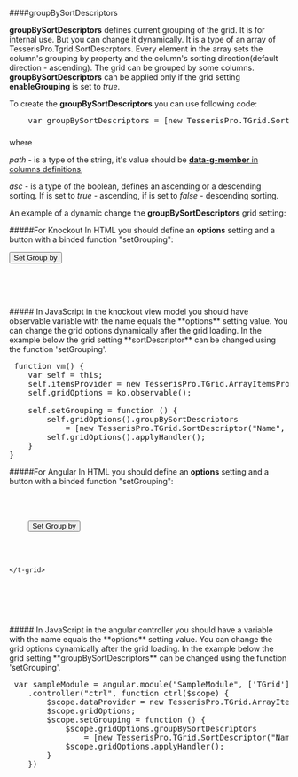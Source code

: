 ﻿####groupBySortDescriptors

**groupBySortDescriptors** defines current grouping of the grid. It is for internal use. But you can change it dynamically. 
It is a type of an array of TesserisPro.Tgrid.SortDescrptors.
Every element in the array sets the column's grouping by property and the column's sorting direction(default direction - ascending). 
The grid can be grouped by some columns. **groupBySortDescriptors** can be applied only if the grid setting **enableGrouping** is set to *true*.

To create the **groupBySortDescriptors** you can use following code:

<!--Start the highlighter-->
<pre class="brush: js">
	var groupBySortDescriptors = [new TesserisPro.TGrid.SortDescriptor(path, asc)];
</pre>
#####
where 

*path*  - is a type of the string, it's value should be [**data-g-member** in columns definitions](#!/ColumnsDefinitions/data-g-member),

*asc* - is a type of the boolean, defines an ascending or a descending sorting. If is set to *true* - ascending, if is set to *false* - descending sorting.

An example of a dynamic change the **groupBySortDescriptors** grid setting:

#####For Knockout
In HTML you should define an **options** setting and a button with a binded function "setGrouping":

<pre class="brush: html">
<input type="button" value="Set Group by" data-bind="click: setGrouping"/>
<div data-bind="tgrid:{provider:itemsProvider, options:gridOptions, enableGrouping:true}">
	<script type="text/html">
        <column  data-g-member="Name"> 
        </column>
	</script>
</div>
</pre>
#####
In JavaScript in the knockout view model you should have observable variable with the name equals  the **options** setting value. 
You can change the grid options dynamically after the grid loading. In the example below  the grid setting **sortDescriptor**
can be changed using the function 'setGrouping'.

<pre class="brush: js">
 function vm() {
    var self = this;
    self.itemsProvider = new TesserisPro.TGrid.ArrayItemsProvider(items);
    self.gridOptions = ko.observable();

    self.setGrouping = function () {
        self.gridOptions().groupBySortDescriptors 
		    = [new TesserisPro.TGrid.SortDescriptor("Name", true)];
        self.gridOptions().applyHandler();
	}
}
</pre>

#####For Angular
In HTML you should define an **options** setting and a button with a binded function "setGrouping":
<pre class="brush: html">
<div ng-app="SampleModule">
  <div ng-controller="ctrl">
	<input type="button" value="Set Group by" ng-click="setGrouping();"/>
	<t-grid provider="dataProvider" options="gridOptions" enablegrouping="true">
		<script type="text/html">
            <column  data-g-member="Name"> 
            </column>
		</script>
	</t-grid>
  </div>
</div>
</pre>
#####
In JavaScript in the angular controller you should have a variable with the name equals the **options** setting value. 
You can change the grid options dynamically after the grid loading. In the example below the grid setting **groupBySortDescriptors**
can be changed using the function 'setGrouping'.

<pre class="brush:js">
 var sampleModule = angular.module("SampleModule", ['TGrid'])
    .controller("ctrl", function ctrl($scope) {
        $scope.dataProvider = new TesserisPro.TGrid.ArrayItemsProvider(items);
        $scope.gridOptions;
		$scope.setGrouping = function () {
            $scope.gridOptions.groupBySortDescriptors 
			    = [new TesserisPro.TGrid.SortDescriptor("Name", true)];
            $scope.gridOptions.applyHandler();
		}
	})
</pre>

#####

<script type="text/javascript">
    SyntaxHighlighter.highlight();
</script>